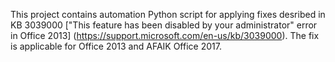 This project contains automation Python script for applying fixes desribed
in KB 3039000 ["This feature has been disabled by your administrator"
error in Office 2013] (https://support.microsoft.com/en-us/kb/3039000).
The fix is applicable for Office 2013 and AFAIK Office 2017.
